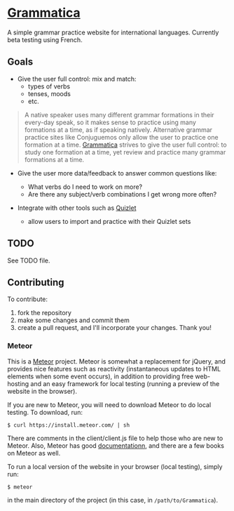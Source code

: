 # [Grammatica](http://grammatica.meteor.com/)

A simple grammar practice website for international languages. Currently beta testing using French.

## Goals

* Give the user full control: mix and match:
  - types of verbs
  - tenses, moods
  - etc.

> A native speaker uses many different grammar formations in their every-day speak, so it makes sense to practice using many formations at a time, as if speaking natively. Alternative grammar practice sites like Conjuguemos only allow the user to practice one formation at a time. [Grammatica](http://grammatica.meteor.com/) strives to give the user full control: to study one formation at a time, yet review and practice many grammar formations at a time.

* Give the user more data/feedback to answer common questions like:
  - What verbs do I need to work on more?
  - Are there any subject/verb combinations I get wrong more often?

* Integrate with other tools such as [Quizlet](http://quizlet.com/)
  - allow users to import and practice with their Quizlet sets

## TODO

See TODO file.

## Contributing

To contribute:

1. fork the repository
2. make some changes and commit them
3. create a pull request, and I'll incorporate your changes. Thank you! 

### Meteor

This is a [Meteor](https://www.meteor.com/) project. Meteor is somewhat a replacement for jQuery, and provides nice features such as reactivity (instantaneous updates to HTML elements when some event occurs), in addition to providing free web-hosting and an easy framework for local testing (running a preview of the website in the browser).

If you are new to Meteor, you will need to download Meteor to do local testing. To download, run:

```
$ curl https://install.meteor.com/ | sh
```

There are comments in the client/client.js file to help those who are new to Meteor. Also, Meteor has good [documentationn](http://docs.meteor.com/), and there are a few books on Meteor as well.

To run a local version of the website in your browser (local testing), simply run:
```
$ meteor
```
in the main directory of the project (in this case, in `/path/to/Grammatica`).

